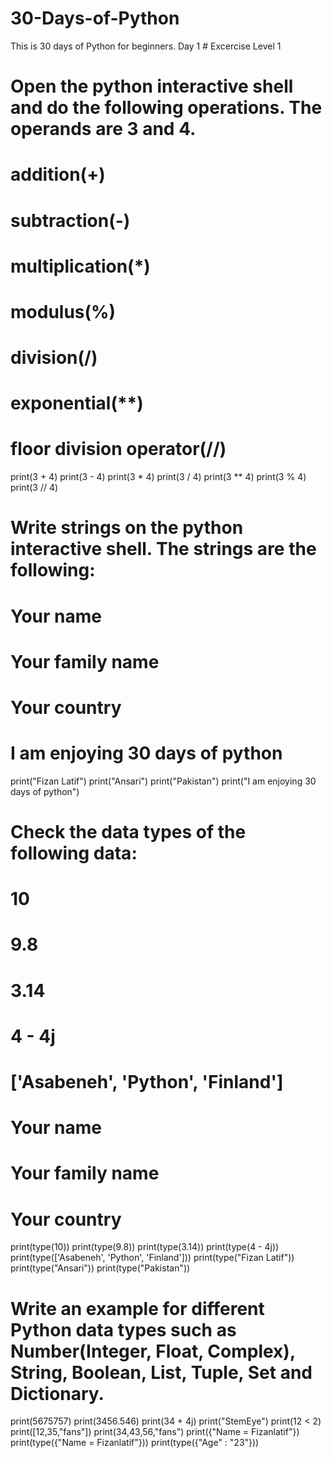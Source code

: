 # 30-Days-of-Python
This is 30 days of Python for beginners.
Day 1 # Excercise Level 1
# Open the python interactive shell and do the following operations. The operands are 3 and 4.
# addition(+)
# subtraction(-)
# multiplication(*)
# modulus(%)
# division(/)
# exponential(**)
# floor division operator(//)
print(3 + 4)
print(3 - 4)
print(3 * 4)
print(3 / 4)
print(3 ** 4)
print(3 % 4)
print(3 // 4)
# Write strings on the python interactive shell. The strings are the following:
# Your name
# Your family name
# Your country
# I am enjoying 30 days of python
print("Fizan Latif")
print("Ansari")
print("Pakistan")
print("I am enjoying 30 days of python")
# Check the data types of the following data:
# 10
# 9.8
# 3.14
# 4 - 4j
# ['Asabeneh', 'Python', 'Finland']
# Your name
# Your family name
# Your country
print(type(10))
print(type(9.8))
print(type(3.14))
print(type(4 - 4j))
print(type(['Asabeneh', 'Python', 'Finland']))
print(type("Fizan Latif"))
print(type("Ansari"))
print(type("Pakistan"))
# Write an example for different Python data types such as Number(Integer, Float, Complex), String, Boolean, List, Tuple, Set and Dictionary.
print(5675757)
print(3456.546)
print(34 + 4j)
print("StemEye")
print(12 < 2)
print([12,35,"fans"])
print(34,43,56,"fans")
print({"Name = Fizanlatif"})
print(type({"Name = Fizanlatif"}))
print(type({"Age" : "23"}))
